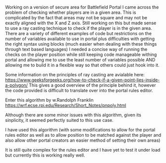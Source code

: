Working on a version of secure area for Battlefield Portal I came across the problem of checking whether players are in a given area.
This is complicated by the fact that areas may not be square and may not be exactly aligned with the X and Z axis.
Still working on this but made sense to use a ray casting technique to check if the player is in the given area.
There are a variety of different examples of code but restrictions on the number of variables available to use in portal
plus difficulties with getting the right syntax using blocks (much easier when dealing with these things through text based languages)
I needed a concise way of running the checks on the player position while still keeping code manageable withing portal and allowing me to use the least number of variables possible AND allowing me to build it in a flexible way so that others could just hook into it.

Some information on the principles of ray casting are avialable here: https://www.geeksforgeeks.org/how-to-check-if-a-given-point-lies-inside-a-polygon/
This gives a good overview of the principle behind it, however the code provided is difficult to translate over into the portal rules editor.

Enter this algorithm by w.Randolph Franklin
https://wrf.ecse.rpi.edu/Research/Short_Notes/pnpoly.html

Although there are some minor issues with this algorithm, given its sinplicity, it seemed perfectly suited to this use case.

I have used this algorithm (with some modifications to allow for the portal rules editor as well as to allow position to be matched against the player and also allow other portal creators an easier method of setting their own areas)

It is still quite complex for the rules editor and I have yet to test it under load but currently this is working really well.
